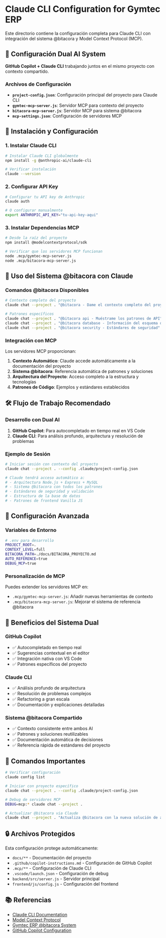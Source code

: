 # Claude CLI Configuration for Gymtec ERP

Este directorio contiene la configuración completa para Claude CLI con integración del sistema @bitacora y Model Context Protocol (MCP).

## 🎯 Configuración Dual AI System

**GitHub Copilot + Claude CLI** trabajando juntos en el mismo proyecto con contexto compartido.

### Archivos de Configuración

- **`project-config.json`**: Configuración principal del proyecto para Claude CLI
- **`gymtec-mcp-server.js`**: Servidor MCP para contexto del proyecto
- **`bitacora-mcp-server.js`**: Servidor MCP para sistema @bitacora
- **`mcp-settings.json`**: Configuración de servidores MCP

## 🚀 Instalación y Configuración

### 1. Instalar Claude CLI
```bash
# Instalar Claude CLI globalmente
npm install -g @anthropic-ai/claude-cli

# Verificar instalación
claude --version
```

### 2. Configurar API Key
```bash
# Configurar tu API key de Anthropic
claude auth

# O configurar manualmente
export ANTHROPIC_API_KEY="tu-api-key-aqui"
```

### 3. Instalar Dependencias MCP
```bash
# Desde la raíz del proyecto
npm install @modelcontextprotocol/sdk

# Verificar que los servidores MCP funcionan
node .mcp/gymtec-mcp-server.js
node .mcp/bitacora-mcp-server.js
```

## 🎯 Uso del Sistema @bitacora con Claude

### Comandos @bitacora Disponibles

```bash
# Contexto completo del proyecto
claude chat --project . "@bitacora - Dame el contexto completo del proyecto"

# Patrones específicos
claude chat --project . "@bitacora api - Muéstrame los patrones de API"
claude chat --project . "@bitacora database - Información del esquema de base de datos"
claude chat --project . "@bitacora security - Estándares de seguridad"
```

### Integración con MCP

Los servidores MCP proporcionan:

1. **Contexto Automático**: Claude accede automáticamente a la documentación del proyecto
2. **Sistema @bitacora**: Referencia automática de patrones y soluciones
3. **Arquitectura del Proyecto**: Acceso completo a la estructura y tecnologías
4. **Patrones de Código**: Ejemplos y estándares establecidos

## 🛠️ Flujo de Trabajo Recomendado

### Desarrollo con Dual AI

1. **GitHub Copilot**: Para autocompletado en tiempo real en VS Code
2. **Claude CLI**: Para análisis profundo, arquitectura y resolución de problemas

### Ejemplo de Sesión

```bash
# Iniciar sesión con contexto del proyecto
claude chat --project . --config .claude/project-config.json

# Claude tendrá acceso automático a:
# - Arquitectura Node.js + Express + MySQL
# - Sistema @bitacora con todos los patrones
# - Estándares de seguridad y validación
# - Estructura de la base de datos
# - Patrones de frontend Vanilla JS
```

## 🔧 Configuración Avanzada

### Variables de Entorno

```bash
# .env para desarrollo
PROJECT_ROOT=.
CONTEXT_LEVEL=full
BITACORA_PATH=./docs/BITACORA_PROYECTO.md
AUTO_REFERENCE=true
DEBUG_MCP=true
```

### Personalización de MCP

Puedes extender los servidores MCP en:
- `.mcp/gymtec-mcp-server.js`: Añadir nuevas herramientas de contexto
- `.mcp/bitacora-mcp-server.js`: Mejorar el sistema de referencia @bitacora

## 🎯 Beneficios del Sistema Dual

### GitHub Copilot
- ✅ Autocompletado en tiempo real
- ✅ Sugerencias contextual en el editor
- ✅ Integración nativa con VS Code
- ✅ Patrones específicos del proyecto

### Claude CLI  
- ✅ Análisis profundo de arquitectura
- ✅ Resolución de problemas complejos
- ✅ Refactoring a gran escala
- ✅ Documentación y explicaciones detalladas

### Sistema @bitacora Compartido
- ✅ Contexto consistente entre ambos AI
- ✅ Patrones y soluciones reutilizables
- ✅ Documentación automática de decisiones
- ✅ Referencia rápida de estándares del proyecto

## 🚨 Comandos Importantes

```bash
# Verificar configuración
claude config list

# Iniciar con proyecto específico
claude chat --project . --config .claude/project-config.json

# Debug de servidores MCP
DEBUG=mcp:* claude chat --project .

# Actualizar @bitacora via Claude
claude chat --project . "Actualiza @bitacora con la nueva solución de autenticación"
```

## 🔒 Archivos Protegidos

Esta configuración protege automáticamente:
- `docs/**` - Documentación del proyecto
- `.github/copilot-instructions.md` - Configuración de GitHub Copilot  
- `.mcp/**` - Configuración de Claude CLI
- `.vscode/launch.json` - Configuración de debug
- `backend/src/server.js` - Servidor principal
- `frontend/js/config.js` - Configuración del frontend

## 📚 Referencias

- [Claude CLI Documentation](https://docs.anthropic.com/claude/docs)
- [Model Context Protocol](https://github.com/modelcontextprotocol/protocol)
- [Gymtec ERP @bitacora System](../docs/BITACORA_PROYECTO.md)
- [GitHub Copilot Configuration](../.github/copilot-instructions.md)
